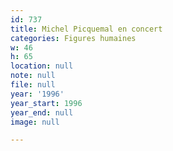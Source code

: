 ```yaml
---
id: 737
title: Michel Picquemal en concert
categories: Figures humaines
w: 46
h: 65
location: null
note: null
file: null
year: '1996'
year_start: 1996
year_end: null
image: null

---
```

